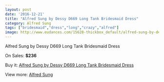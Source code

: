 ```yaml
---
layout: post
date: '2016-12-21'
title: "Alfred Sung by Dessy D669 Long Tank Bridesmaid Dress"
category: Alfred Sung
tags: ["bridesmaid","dress","long","crazy","alfred"]
image: http://www.eudances.com/15628-thickbox_default/alfred-sung-by-dessy-d669-long-tank-bridesmaid-dress.jpg
---
```

Alfred Sung by Dessy D669 Long Tank Bridesmaid Dress

On Sales: **$236**
<a href="https://www.eudances.com/en/alfred-sung/4617-alfred-sung-by-dessy-d669-long-tank-bridesmaid-dress.html"><amp-img layout="responsive" width="600" height="600" src="//www.eudances.com/15628-thickbox_default/alfred-sung-by-dessy-d669-long-tank-bridesmaid-dress.jpg" alt="Alfred Sung by Dessy D669 Long Tank Bridesmaid Dress 0" /></a>
<a href="https://www.eudances.com/en/alfred-sung/4617-alfred-sung-by-dessy-d669-long-tank-bridesmaid-dress.html"><amp-img layout="responsive" width="600" height="600" src="//www.eudances.com/15631-thickbox_default/alfred-sung-by-dessy-d669-long-tank-bridesmaid-dress.jpg" alt="Alfred Sung by Dessy D669 Long Tank Bridesmaid Dress 1" /></a>
<a href="https://www.eudances.com/en/alfred-sung/4617-alfred-sung-by-dessy-d669-long-tank-bridesmaid-dress.html"><amp-img layout="responsive" width="600" height="600" src="//www.eudances.com/15630-thickbox_default/alfred-sung-by-dessy-d669-long-tank-bridesmaid-dress.jpg" alt="Alfred Sung by Dessy D669 Long Tank Bridesmaid Dress 2" /></a>
<a href="https://www.eudances.com/en/alfred-sung/4617-alfred-sung-by-dessy-d669-long-tank-bridesmaid-dress.html"><amp-img layout="responsive" width="600" height="600" src="//www.eudances.com/15629-thickbox_default/alfred-sung-by-dessy-d669-long-tank-bridesmaid-dress.jpg" alt="Alfred Sung by Dessy D669 Long Tank Bridesmaid Dress 3" /></a>

Buy it: [Alfred Sung by Dessy D669 Long Tank Bridesmaid Dress](https://www.eudances.com/en/alfred-sung/4617-alfred-sung-by-dessy-d669-long-tank-bridesmaid-dress.html "Alfred Sung by Dessy D669 Long Tank Bridesmaid Dress")

View more: [Alfred Sung](https://www.eudances.com/en/52-alfred-sung "Alfred Sung")